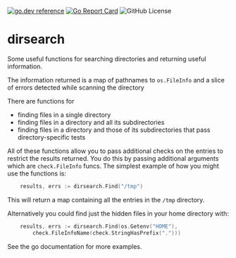 <!-- Code generated by mkbadge; DO NOT EDIT. START -->
[![go.dev reference](https://img.shields.io/badge/go.dev-reference-green?logo=go)](https://pkg.go.dev/mod/github.com/nickwells/dirsearch.mod/v2)
[![Go Report Card](https://goreportcard.com/badge/github.com/nickwells/dirsearch.mod/v2)](https://goreportcard.com/report/github.com/nickwells/dirsearch.mod/v2)
![GitHub License](https://img.shields.io/github/license/nickwells/dirsearch.mod)
<!-- Code generated by mkbadge; DO NOT EDIT. END -->

# dirsearch
Some useful functions for searching directories and returning useful information.

The information returned is a map of pathnames to `os.FileInfo` and a slice
of errors detected while scanning the directory

There are functions for

  * finding files in a single directory
  * finding files in a directory and all its subdirectories
  * finding files in a directory and those of its subdirectories that pass
    directory-specific tests
  
All of these functions allow you to pass additional checks on the entries to
restrict the results returned. You do this by passing additional arguments
which are `check.FileInfo` funcs. The simplest example of how you might use
the functions is:

```go
	results, errs := dirsearch.Find("/tmp")
```
This will return a map containing all the entries in the `/tmp` directory.

Alternatively you could find just the hidden files in your home directory with:

```go
	results, errs := dirsearch.Find(os.Getenv("HOME"),
		check.FileInfoName(check.StringHasPrefix(".")))
```

See the go documentation for more examples.
